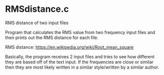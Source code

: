 # RMSdistance.c
RMS distance of two input files

Program that calculates the RMS value from two
frequency input files and then prints 
out the RMS distance for each file.

RMS distance: https://en.wikipedia.org/wiki/Root_mean_square

Basically, the program receives 2 input files and tries to see how different
they are based off of the text input. If the frequencies are close or similar
then they are most likely written in a similar style/written by a similar author. 
